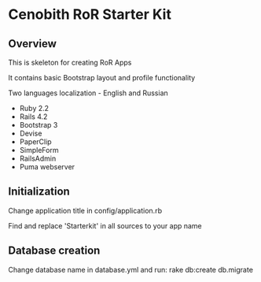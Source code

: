 Cenobith RoR Starter Kit
========================

## Overview

This is skeleton for creating RoR Apps

It contains basic Bootstrap layout and profile functionality

Two languages localization - English and Russian

* Ruby 2.2
* Rails 4.2
* Bootstrap 3
* Devise
* PaperClip
* SimpleForm
* RailsAdmin
* Puma webserver

## Initialization

Change application title in config/application.rb

Find and replace 'Starterkit' in all sources to your app name

## Database creation

Change database name in database.yml and run: rake db:create db.migrate




